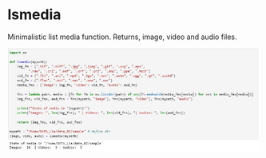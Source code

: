 # lsmedia
Minimalistic list media function. Returns, image, video and audio files.

![lsmedia](lsmedia.jpg "list media")
